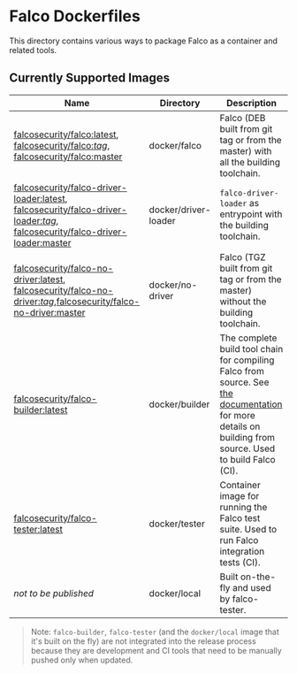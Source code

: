 # Falco Dockerfiles

This directory contains various ways to package Falco as a container and related tools.

## Currently Supported Images

| Name | Directory | Description |
|---|---|---|
| [falcosecurity/falco:latest](https://hub.docker.com/repository/docker/falcosecurity/falco), [falcosecurity/falco:_tag_](https://hub.docker.com/repository/docker/falcosecurity/falco), [falcosecurity/falco:master](https://hub.docker.com/repository/docker/falcosecurity/falco) | docker/falco | Falco (DEB built from git tag or from the master) with all the building toolchain. |
| [falcosecurity/falco-driver-loader:latest](https://hub.docker.com/repository/docker/falcosecurity/falco-driver-loader), [falcosecurity/falco-driver-loader:_tag_](https://hub.docker.com/repository/docker/falcosecurity/falco-driver-loader), [falcosecurity/falco-driver-loader:master](https://hub.docker.com/repository/docker/falcosecurity/falco-driver-loader) | docker/driver-loader | `falco-driver-loader` as entrypoint with the building toolchain. |
| [falcosecurity/falco-no-driver:latest](https://hub.docker.com/repository/docker/falcosecurity/falco-no-driver), [falcosecurity/falco-no-driver:_tag_](https://hub.docker.com/repository/docker/falcosecurity/falco-no-driver),[falcosecurity/falco-no-driver:master](https://hub.docker.com/repository/docker/falcosecurity/falco-no-driver) | docker/no-driver | Falco (TGZ built from git tag or from the master) without the building toolchain. |
| [falcosecurity/falco-builder:latest](https://hub.docker.com/repository/docker/falcosecurity/falco-builder) | docker/builder | The complete build tool chain for compiling Falco from source. See [the documentation](https://falco.org/docs/getting-started/source/) for more details on building from source. Used to build Falco (CI). |
| [falcosecurity/falco-tester:latest](https://hub.docker.com/repository/docker/falcosecurity/falco-tester) | docker/tester | Container image for running the Falco test suite. Used to run Falco integration tests (CI). |
| _not to be published_ | docker/local | Built on-the-fly and used by falco-tester. |

> Note: `falco-builder`, `falco-tester` (and the `docker/local` image that it's built on the fly) are not integrated into the release process because they are development and CI tools that need to be manually pushed only when updated.

